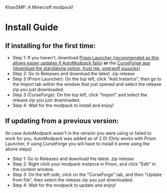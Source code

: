KhaoSMP: A Minecraft modpack!

# Install Guide 
## If installing for the first time:
- Step 1: If you haven't, download [Prism Launcher (recommended as this allows easier updates if AutoModpack fails)](https://prismlauncher.org/download/windows/) **or** the [CurseForge app (download the standalone option, trust me, overwolf suuucks)](https://www.curseforge.com/download/app)
- Step 2: Go to Releases and download the latest .zip release 
- Step 3 (Prism Launcher): On the top left, click "Add Instance", then go to the Import tab within the window that just opened and select the release zip you just downloaded.
- Step 3 (CurseForge): On the top left, click "Import" and select the release zip you just downloaded.
- Step 4: Wait for the modpack to install and enjoy!
## If updating from a previous version:
(In case AutoModpack wasn't in the version you were using or failed to work for you, AutoModpack was added as of 2.0)
(Only works with Prism Launcher, if using CurseForge you will have to install it anew using the above steps)
- Step 1: Go to Releases and download the latest .zip release
- Step 2: Right click your modpack instance in Prism, and click "Edit" in the context window.
- Step 3: On the left side, click on the "CurseForge" tab, and then "Update from file", then select the release zip you just downloaded.
- Step 4: Wait for the modpack to update and enjoy!